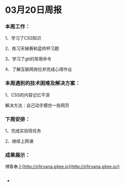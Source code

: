 # 03月20日周报

### 本周工作：

1、学习了CSS知识

2、练习天梯赛和蓝桥杯习题

3、学习了git的常用命令

4、了解互联网岗位并完成心得作业

### 本周遇到的技术困难及解决方案：

1、CSS的内容记忆不深

解决方法：自己动手模仿一些网页

### 下周安排：

1、完成实验班任务

2、继续上网课

### 成果展示：

博客奉上[http://n1irvana.gitee.io](http://n1irvana.gitee.io/)

<details class="details-reset details-overlay details-overlay-dark" id="jumpto-line-details-dialog" style="box-sizing: border-box; display: block;"><summary data-hotkey="l" aria-label="Jump to line" role="button" style="box-sizing: border-box; display: list-item; cursor: pointer; list-style: none;"></summary></details>

- 